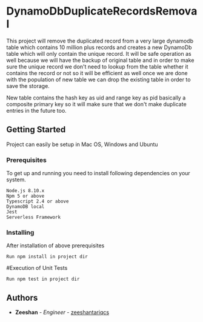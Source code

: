 # DynamoDbDuplicateRecordsRemoval

This project will remove the duplicated record from a very large dynamodb table which contains 10 million plus records and creates a new
DynamoDb table which will only contain the unique record. It will be safe operation as well because we will have the backup of original table
and in order to make sure the unique record we don't need to lookup from the table whether it contains the record or not so it will be efficient as well
once we are done with the population of new table we can drop the existing table in order to save the storage.

New table contains the hash key as uid and range key as pid basically a composite primary key so it will make sure that we don't make duplicate entries in the future too. 

## Getting Started

Project can easily be setup in Mac OS, Windows and Ubuntu

### Prerequisites

To get up and running you need to install following dependencies on your system.

```
Node.js 8.10.x
Npm 5 or above
Typescript 2.4 or above
DynamoDB local
Jest
Serverless Framework 
```

### Installing

After installation of above prerequisites

```
Run npm install in project dir
```


#Execution of Unit Tests
```
Run npm test in project dir
```

## Authors

* **Zeeshan** - *Engineer* - [zeeshantariqcs](https://github.com/zeeshantariqcs)

